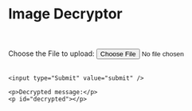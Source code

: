 <html>
    <h1>
        Image Decryptor
    </h1>
    <br><br>
    <label> Choose the File to upload: </label>
    <input type="file" id="myFile" /> <br /><br />
     
    <input type="Submit" value="submit" />

    <p>Decrypted message:</p>
    <p id="decrypted"></p>
</html>